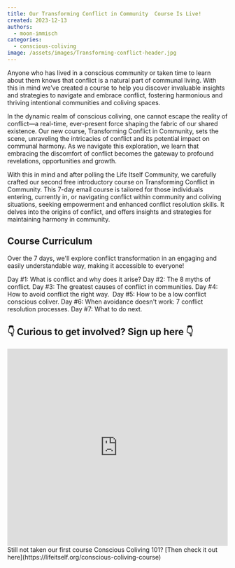 ```yaml
---
title: Our Transforming Conflict in Community  Course Is Live!
created: 2023-12-13
authors:
  - moon-immisch
categories:
  - conscious-coliving
image: /assets/images/Transforming-conflict-header.jpg
---
```

Anyone who has lived in a conscious community or taken time to learn about them knows that conflict is a natural part of communal living. With this in mind we’ve created a course to help you discover invaluable insights and strategies to navigate and embrace conflict, fostering harmonious and thriving intentional communities and coliving spaces.

In the dynamic realm of conscious coliving, one cannot escape the reality of conflict—a real-time, ever-present force shaping the fabric of our shared existence. Our new course, Transforming Conflict in Community, sets the scene, unraveling the intricacies of conflict and its potential impact on communal harmony. As we navigate this exploration, we learn that embracing the discomfort of conflict becomes the gateway to profound revelations, opportunities and growth.

With this in mind and after polling the Life Itself Community, we carefully crafted our second free introductory course on Transforming Conflict in Community. This 7-day email course is tailored for those individuals entering, currently in, or navigating conflict within community and coliving situations, seeking empowerment and enhanced conflict resolution skills. It delves into the origins of conflict, and offers insights and strategies for maintaining harmony in community.

## Course Curriculum
Over the 7 days, we'll explore conflict transformation in an engaging and easily understandable way, making it accessible to everyone!

Day #1: What is conflict and why does it arise?
Day #2: The 8 myths of conflict.
Day #3: The greatest causes of conflict in communities.
Day #4: How to avoid conflict the right way. 
Day #5: How to be a low conflict conscious coliver.
Day #6: When avoidance doesn't work: 7 conflict resolution processes.
Day #7: What to do next.


## 👇 Curious to get involved? Sign up here 👇
<iframe width="100%" height="450" src="https://1ebb0834.sibforms.com/serve/MUIFAMOE51WHBAdVYmAHp9bqPtM_UaUQN44HBBaEjTQjpXB_OVLnbDJMLJmlPiAn1XZlzneAyTwbWz4QgZU54zej9ck6YuihAk0eJ2ioFiMSFHmFFLCS0Itg2FW2ZJTumXgQkU5_b-MVKBDAWzVHEwz--poxCMGiUL6FmYj-ny_s7t-IG0JCoSCT70ePlTwHLiFd28yWTcxfVUG5" frameBorder="0" scrolling="auto" allowFullScreen style={{display: "block",marginLeft: "auto",marginRight: "auto",maxWidth: "100%"}}></iframe>
Still not taken our first course Conscious Coliving 101?  [Then check it out here](https://lifeitself.org/conscious-coliving-course)